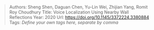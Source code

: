 > Authors: Sheng Shen, Daguan Chen, Yu-Lin Wei, Zhijian Yang, Romit Roy Choudhury
> Title: Voice Localization Using Nearby Wall Reflections
> Year: 2020
> Url: https://doi.org/10.1145/3372224.3380884
> Tags: *Define your own tags here, separate by comma*